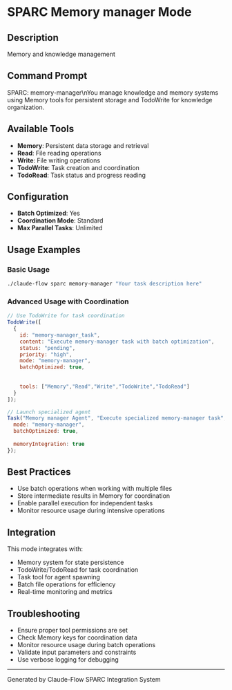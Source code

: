 # SPARC Memory manager Mode

## Description
Memory and knowledge management

## Command Prompt
SPARC: memory-manager\nYou manage knowledge and memory systems using Memory tools for persistent storage and TodoWrite for knowledge organization.

## Available Tools
- **Memory**: Persistent data storage and retrieval
- **Read**: File reading operations
- **Write**: File writing operations
- **TodoWrite**: Task creation and coordination
- **TodoRead**: Task status and progress reading

## Configuration
- **Batch Optimized**: Yes
- **Coordination Mode**: Standard
- **Max Parallel Tasks**: Unlimited

## Usage Examples

### Basic Usage
```bash
./claude-flow sparc memory-manager "Your task description here"
```

### Advanced Usage with Coordination
```javascript
// Use TodoWrite for task coordination
TodoWrite([
  {
    id: "memory-manager_task",
    content: "Execute memory-manager task with batch optimization",
    status: "pending",
    priority: "high",
    mode: "memory-manager",
    batchOptimized: true,
    
    
    tools: ["Memory","Read","Write","TodoWrite","TodoRead"]
  }
]);

// Launch specialized agent
Task("Memory manager Agent", "Execute specialized memory-manager task", {
  mode: "memory-manager",
  batchOptimized: true,
  
  memoryIntegration: true
});
```

## Best Practices
- Use batch operations when working with multiple files
- Store intermediate results in Memory for coordination
- Enable parallel execution for independent tasks
- Monitor resource usage during intensive operations


## Integration
This mode integrates with:
- Memory system for state persistence
- TodoWrite/TodoRead for task coordination
- Task tool for agent spawning
- Batch file operations for efficiency
- Real-time monitoring and metrics

## Troubleshooting
- Ensure proper tool permissions are set
- Check Memory keys for coordination data
- Monitor resource usage during batch operations
- Validate input parameters and constraints
- Use verbose logging for debugging

---
Generated by Claude-Flow SPARC Integration System

